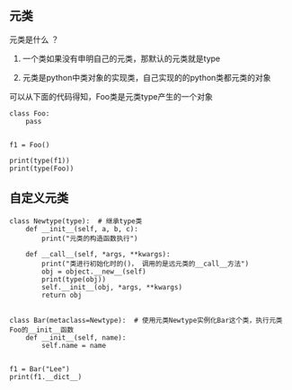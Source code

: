 ## 元类

元类是什么 ？ 
 
1. 一个类如果没有申明自己的元类，那默认的元类就是type

2. 元类是python中类对象的实现类，自己实现的的python类都元类的对象

可以从下面的代码得知，Foo类是元类type产生的一个对象
```
class Foo:
    pass


f1 = Foo()

print(type(f1))
print(type(Foo))
```

## 自定义元类

```
class Newtype(type):  # 继承type类
    def __init__(self, a, b, c):
        print("元类的构造函数执行")

    def __call__(self, *args, **kwargs): 
        print("类进行初始化时的()， 调用的是远元类的__call__方法")
        obj = object.__new__(self)
        print(type(obj))
        self.__init__(obj, *args, **kwargs)
        return obj


class Bar(metaclass=Newtype):  # 使用元类Newtype实例化Bar这个类，执行元类Foo的__init__函数
    def __init__(self, name):
        self.name = name


f1 = Bar("Lee")
print(f1.__dict__)

```
